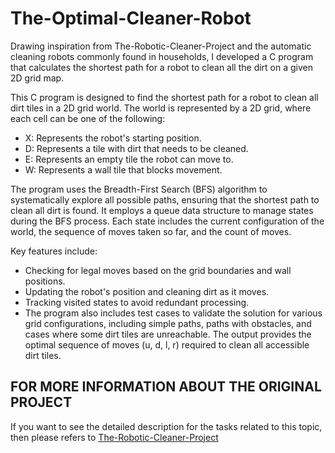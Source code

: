 # The-Optimal-Cleaner-Robot
Drawing inspiration from The-Robotic-Cleaner-Project and the automatic cleaning robots commonly found in households, I developed a C program that calculates the shortest path for a robot to clean all the dirt on a given 2D grid map.

This C program is designed to find the shortest path for a robot to clean all dirt tiles in a 2D grid world. The world is represented by a 2D grid, where each cell can be one of the following:

- X: Represents the robot's starting position.
- D: Represents a tile with dirt that needs to be cleaned.
- E: Represents an empty tile the robot can move to.
- W: Represents a wall tile that blocks movement.

The program uses the Breadth-First Search (BFS) algorithm to systematically explore all possible paths, ensuring that the shortest path to clean all dirt is found. It employs a queue data structure to manage states during the BFS process. Each state includes the current configuration of the world, the sequence of moves taken so far, and the count of moves.

Key features include:

- Checking for legal moves based on the grid boundaries and wall positions.
- Updating the robot's position and cleaning dirt as it moves.
- Tracking visited states to avoid redundant processing.
- The program also includes test cases to validate the solution for various grid configurations, including simple paths, paths with obstacles, and cases where some dirt tiles are unreachable. The output provides the optimal sequence of moves (u, d, l, r) required to clean all accessible dirt tiles.

## FOR MORE INFORMATION ABOUT THE ORIGINAL PROJECT
If you want to see the detailed description for the tasks related to this topic, then please refers to [The-Robotic-Cleaner-Project](https://github.com/minhtrietcancode/The-Robotic-Cleaner-Project)
